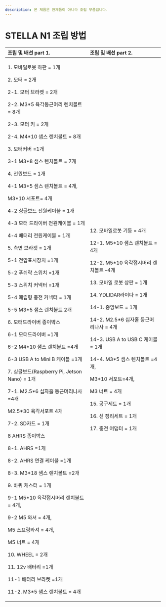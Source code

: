 ```yaml
---
description: 본 제품은 완제품이 아니라 조립 부품입니다.
---
```


# STELLA N1 조립 방법

<table>
  <thead>
    <tr>
      <th style="text-align:left">&#xC870;&#xB9BD; &#xBC0F; &#xBC30;&#xC120; part 1.</th>
      <th style="text-align:left">&#xC870;&#xB9BD; &#xBC0F; &#xBC30;&#xC120; part 2.</th>
    </tr>
  </thead>
  <tbody>
    <tr>
      <td style="text-align:left">
        <p>1. &#xBAA8;&#xBC14;&#xC77C;&#xB85C;&#xBD07; &#xD558;&#xD310; = 1&#xAC1C;</p>
        <p>2. &#xBAA8;&#xD130; = 2&#xAC1C;</p>
        <p>2-1. &#xBAA8;&#xD130; &#xBE0C;&#xB77C;&#xCF13; = 2&#xAC1C;</p>
        <p>2-2. M3*5 &#xC721;&#xAC01;&#xB465;&#xADFC;&#xBA38;&#xB9AC; &#xB80C;&#xCE58;&#xBCFC;&#xD2B8;=
          8&#xAC1C;</p>
        <p>2-3. &#xBAA8;&#xD130; &#xD0A4; = 2&#xAC1C;</p>
        <p>2-4. M4*10 &#xC0D8;&#xC2A4; &#xB80C;&#xCE58;&#xBCFC;&#xD2B8; = 8&#xAC1C;</p>
        <p>3. &#xBAA8;&#xD130;&#xCEE4;&#xBC84; =1&#xAC1C;</p>
        <p>3-1 M3*8 &#xC0D8;&#xC2A4; &#xB80C;&#xCE58;&#xBCFC;&#xD2B8; = 7&#xAC1C;</p>
        <p>4. &#xC804;&#xC6D0;&#xBCF4;&#xB4DC; = 1&#xAC1C;</p>
        <p>4-1 M3*5 &#xC0D8;&#xC2A4; &#xB80C;&#xCE58;&#xBCFC;&#xD2B8; = 4&#xAC1C;,</p>
        <p>M3*10 &#xC11C;&#xD3EC;&#xD2B8;= 4&#xAC1C;</p>
        <p>4-2 &#xC2F1;&#xAE00;&#xBCF4;&#xB4DC; &#xC804;&#xC6D0;&#xCF00;&#xC774;&#xBE14;
          = 1&#xAC1C;</p>
        <p>4-3 &#xBAA8;&#xD130; &#xB4DC;&#xB77C;&#xC774;&#xBC84; &#xC804;&#xC6D0;&#xCF00;&#xC774;&#xBE14;
          = 1&#xAC1C;</p>
        <p>4-4 &#xBC30;&#xD130;&#xB9AC; &#xC804;&#xC6D0;&#xCF00;&#xC774;&#xBE14;
          = 1&#xAC1C;</p>
        <p>5. &#xCE21;&#xBA74; &#xBE0C;&#xB77C;&#xCF13; = 1&#xAC1C;</p>
        <p>5-1 &#xC804;&#xC555;&#xD45C;&#xC2DC;&#xC7A5;&#xCE58; =1&#xAC1C;</p>
        <p>5-2 &#xD478;&#xC26C;&#xB77D; &#xC2A4;&#xC704;&#xCE58; =1&#xAC1C;</p>
        <p>5-3 &#xC2A4;&#xC704;&#xCE58; &#xCEE4;&#xB125;&#xD130; =1&#xAC1C;</p>
        <p>5-4 &#xB9E4;&#xB9BD;&#xD615; &#xCDA9;&#xC804; &#xCEE4;&#xB125;&#xD130;
          = 1&#xAC1C;</p>
        <p>5-5 M3*5 &#xC0D8;&#xC2A4; &#xB80C;&#xCE58;&#xBCFC;&#xD2B8; 2&#xAC1C;</p>
        <p>6. &#xBAA8;&#xD130;&#xB4DC;&#xB77C;&#xC774;&#xBC84; &#xC885;&#xC774;&#xBC15;&#xC2A4;</p>
        <p>6-1 &#xBAA8;&#xD130;&#xB4DC;&#xB77C;&#xC774;&#xBC84; =1&#xAC1C;</p>
        <p>6-2 M4*10 &#xC0D8;&#xC2A4; &#xB80C;&#xCE58;&#xBCFC;&#xD2B8; =4&#xAC1C;</p>
        <p>6-3 USB A to Mini B &#xCF00;&#xC774;&#xBE14; =1&#xAC1C;</p>
        <p>7. &#xC2F1;&#xAE00;&#xBCF4;&#xB4DC;(Raspberry Pi, Jetson Nano) = 1&#xAC1C;</p>
        <p>7-1. M2.5*6 &#xC2ED;&#xC790;&#xD640; &#xB465;&#xADFC;&#xBA38;&#xB9AC;&#xB098;&#xC0AC;
          =4&#xAC1C;</p>
        <p>M2.5*30 &#xC721;&#xAC01;&#xC11C;&#xD3EC;&#xD2B8; 4&#xAC1C;</p>
        <p>7-2. SD&#xCE74;&#xB4DC; = 1&#xAC1C;</p>
        <p>8 AHRS &#xC885;&#xC774;&#xBC15;&#xC2A4;</p>
        <p>8-1. AHRS =1&#xAC1C;</p>
        <p>8-2. AHRS &#xC5F0;&#xACB0; &#xCF00;&#xC774;&#xBE14; =1&#xAC1C;</p>
        <p>8-3. M3*18 &#xC0D8;&#xC2A4; &#xB80C;&#xCE58;&#xBCFC;&#xD2B8; =2&#xAC1C;</p>
        <p>9. &#xBC14;&#xD034; &#xCE90;&#xC2A4;&#xD130; = 1&#xAC1C;</p>
        <p>9-1 M5*10 &#xC721;&#xAC01;&#xC811;&#xC2DC;&#xBA38;&#xB9AC; &#xB80C;&#xCE58;&#xBCFC;&#xD2B8;
          = 4&#xAC1C;,</p>
        <p>9-2 M5 &#xC640;&#xC154; = 4&#xAC1C;,</p>
        <p>M5 &#xC2A4;&#xD504;&#xB9C1;&#xC640;&#xC154; = 4&#xAC1C;,</p>
        <p>M5 &#xB108;&#xD2B8; = 4&#xAC1C;</p>
        <p>10. WHEEL = 2&#xAC1C;</p>
        <p>11. 12v &#xBC30;&#xD130;&#xB9AC; =1&#xAC1C;</p>
        <p>11-1 &#xBC30;&#xD130;&#xB9AC; &#xBE0C;&#xB77C;&#xCF13; =1&#xAC1C;</p>
        <p>11-2. M3*5 &#xC0D8;&#xC2A4; &#xB80C;&#xCE58;&#xBCFC;&#xD2B8; = 4&#xAC1C;</p>
      </td>
      <td style="text-align:left">
        <p>12. &#xBAA8;&#xBC14;&#xC77C;&#xB85C;&#xBD07; &#xAE30;&#xB465; = 4&#xAC1C;</p>
        <p>12-1. M5*10 &#xC0D8;&#xC2A4; &#xB80C;&#xCE58;&#xBCFC;&#xD2B8; = 4&#xAC1C;</p>
        <p>12-2. M5*10 &#xC721;&#xAC01;&#xC811;&#xC2DC;&#xBA38;&#xB9AC; &#xB80C;&#xCE58;&#xBCFC;&#xD2B8;
          &#x2013;4&#xAC1C;</p>
        <p>13. &#xBAA8;&#xBC14;&#xC77C; &#xB85C;&#xBD07; &#xC0C1;&#xD310; = 1&#xAC1C;</p>
        <p>14. YDLIDAR&#xB77C;&#xC774;&#xB2E4; = 1&#xAC1C;</p>
        <p>14-1. &#xC911;&#xC559;&#xBCF4;&#xB4DC; = 1&#xAC1C;</p>
        <p>14-2. M2.5*6 &#xC2ED;&#xC790;&#xD640; &#xB465;&#xADFC;&#xBA38;&#xB9AC;&#xB098;&#xC0AC;
          = 4&#xAC1C;</p>
        <p>14-3. USB A to USB C &#xCF00;&#xC774;&#xBE14; = 1&#xAC1C;</p>
        <p>14-4. M3*5 &#xC0D8;&#xC2A4; &#xB80C;&#xCE58;&#xBCFC;&#xD2B8; =4&#xAC1C;,</p>
        <p>M3*10 &#xC11C;&#xD3EC;&#xD2B8;=4&#xAC1C;,</p>
        <p>M3 &#xB108;&#xD2B8; = 4&#xAC1C;</p>
        <p>15. &#xACF5;&#xAD6C;&#xC138;&#xD2B8; = 1&#xAC1C;</p>
        <p>16. &#xC120; &#xC815;&#xB9AC;&#xC138;&#xD2B8; = 1&#xAC1C;</p>
        <p>17. &#xCDA9;&#xC804; &#xC5B4;&#xB311;&#xD130; = 1&#xAC1C;</p>
      </td>
    </tr>
  </tbody>
</table>



